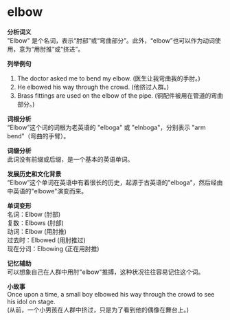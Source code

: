 # elbow

**分析词义**  
"Elbow" 是个名词，表示“肘部”或“弯曲部分”。此外，“elbow”也可以作为动词使用，意为“用肘推”或“挤进”。

  

**列举例句**

  

1.  The doctor asked me to bend my elbow. (医生让我弯曲我的手肘。)
2.  He elbowed his way through the crowd. (他挤过人群。)
3.  Brass fittings are used on the elbow of the pipe. (铜配件被用在管道的弯曲部分。)

  

**词根分析**  
“Elbow”这个词的词根为老英语的 "elboga" 或 "elnboga"，分别表示 "arm bend"（弯曲的手臂）。

  

**词缀分析**  
此词没有前缀或后缀，是一个基本的英语单词。

  

**发展历史和文化背景**  
“Elbow”这个单词在英语中有着很长的历史，起源于古英语的"elboga"，然后经由中英语的"elbowe"演变而来。

  

**单词变形**  
名词：Elbow (肘部)  
复数：Elbows (肘部)  
动词：Elbow (用肘推)  
过去时：Elbowed (用肘推过)  
现在分词：Elbowing (正在用肘推)

  

**记忆辅助**  
可以想象自己在人群中用肘"elbow"推搏，这种状况往往容易记住这个词。

  

**小故事**  
Once upon a time, a small boy elbowed his way through the crowd to see his idol on stage.  
(从前，一个小男孩在人群中挤过，只是为了看到他的偶像在舞台上。)
